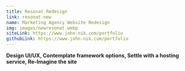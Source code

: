 ```yaml
---
title: Resonat Redesign
link: resonat-new
name: Marketing Agency Website Redesign
img: images/newresonat.webp
siteLink: https://www.john-nik.com/portfolio
githubLink: https://www.john-nik.com/portfolio
---
```

**Design UI/UX, Contemplate framework options, Settle with a hosting service, Re-Imagine the site**
